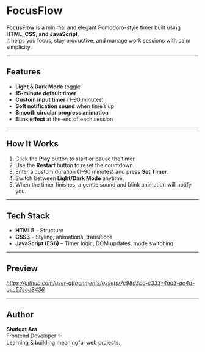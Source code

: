 # FocusFlow

**FocusFlow** is a minimal and elegant Pomodoro-style timer built using **HTML, CSS, and JavaScript**.  
It helps you focus, stay productive, and manage work sessions with calm simplicity.

---

##  Features

-  **Light & Dark Mode** toggle  
-  **15-minute default timer**  
-  **Custom input timer** (1–90 minutes)  
-  **Soft notification sound** when time’s up  
-  **Smooth circular progress animation**  
-  **Blink effect** at the end of each session  

---

##  How It Works

1. Click the **Play** button to start or pause the timer.  
2. Use the **Restart** button to reset the countdown.  
3. Enter a custom duration (1–90 minutes) and press **Set Timer**.  
4. Switch between **Light/Dark Mode** anytime.  
5. When the timer finishes, a gentle sound and blink animation will notify you.  

---

##  Tech Stack

- **HTML5** – Structure  
- **CSS3** – Styling, animations, transitions  
- **JavaScript (ES6)** – Timer logic, DOM updates, mode switching  

---

##  Preview
*https://github.com/user-attachments/assets/7c98d3bc-c333-4ad3-ac4d-eee52cce3436*

---


## Author

**Shafqat Ara**  
Frontend Developer ✨  
Learning & building  meaningful web projects.

